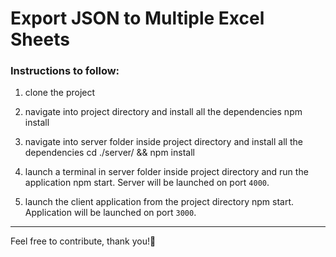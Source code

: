 # Export JSON to Multiple Excel Sheets

### Instructions to follow:

1. clone the project
2. navigate into project directory and install all the dependencies
npm install
3. navigate into server folder inside project directory and install all the dependencies cd ./server/ && npm install


4. launch a terminal in server folder inside project directory and run the application npm start. Server will be launched on port `4000`.

5. launch the client application from the project directory npm start. Application will be launched on port `3000`.

---
Feel free to contribute, thank you!🚀